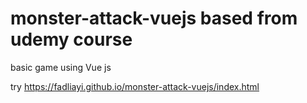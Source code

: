 # monster-attack-vuejs based from udemy course
basic game using Vue js

try https://fadliayi.github.io/monster-attack-vuejs/index.html
